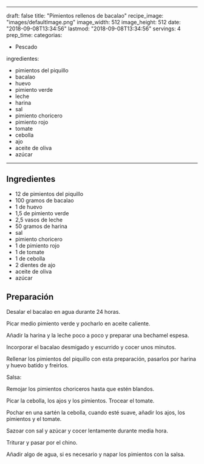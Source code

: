 
---
draft: false
title: "Pimientos rellenos de bacalao"
recipe_image: "images/defaultImage.png"
image_width: 512
image_height: 512
date: "2018-09-08T13:34:56"
lastmod: "2018-09-08T13:34:56"
servings: 4
prep_time: 
categorias:
  - Pescado

ingredientes:
  - pimientos del piquillo
  - bacalao
  - huevo
  - pimiento verde
  - leche
  - harina
  - sal
  - pimiento choricero
  - pimiento rojo
  - tomate
  - cebolla
  - ajo
  - aceite de oliva
  - azúcar
---

## Ingredientes
- 12  de pimientos del piquillo
- 100 gramos de bacalao
- 1  de huevo
- 1,5  de pimiento verde
- 2,5 vasos de leche
- 50 gramos de harina
- sal
- pimiento choricero
- 1  de pimiento rojo
- 1  de tomate
- 1  de cebolla
- 2 dientes de ajo
- aceite de oliva
- azúcar

## Preparación
Desalar el bacalao en agua durante 24 horas.

Picar medio pimiento verde y pocharlo en aceite caliente.

Añadir la harina y la leche poco a poco y preparar una bechamel espesa.

Incorporar el bacalao desmigado y escurrido y cocer unos minutos.

Rellenar los pimientos del piquillo con esta preparación, pasarlos por harina y huevo batido y freirlos.

Salsa:

Remojar los pimientos choriceros hasta que estén blandos.

Picar la cebolla, los ajos y los pimientos. Trocear el tomate.

Pochar en una sartén la cebolla, cuando esté suave, añadir los ajos, los pimientos y el tomate.

Sazoar con sal y azúcar y cocer lentamente durante media hora.

Triturar y pasar por el chino.

Añadir algo de agua, si es necesario y napar los pimientos con la salsa.


